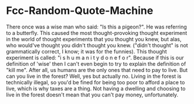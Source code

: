 # Fcc-Random-Quote-Machine
There once was a wise man who said: "Is this a pigeon?". He was referring to a butterfly. This caused the most thought-provoking thought experiment in the world of thought experiments that you thought you knew, but alas, who would've thought you didn't thought you knew. ("didn't thought" is not grammatically correct, I know; it was for the funnies). This thought experiment is called: "i s   h u m a n i t y   d o n e   f o r". Because if this is our definition of 'wise' then I can't even begin to try to explain the definition of "kill me". After all, us humans are the only ones that need to pay to live. But can you live in the forest? Well, yes but actually no. Living in the forest is technically illegal, so you'd be fined for being too poor to afford a place to live, which is why taxes are a thing. Not having a dwelling and choosing to live in the forest doesn't mean that you can't pay money, unfortunately.  
